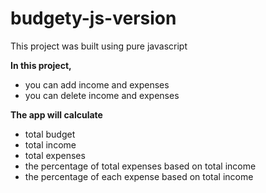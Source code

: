 # budgety-js-version

This project was built using pure javascript

**In this project,**

- you can add income and expenses
- you can delete income and expenses

**The app will calculate**

- total budget
- total income
- total expenses
- the percentage of total expenses based on total income
- the percentage of each expense based on total income
